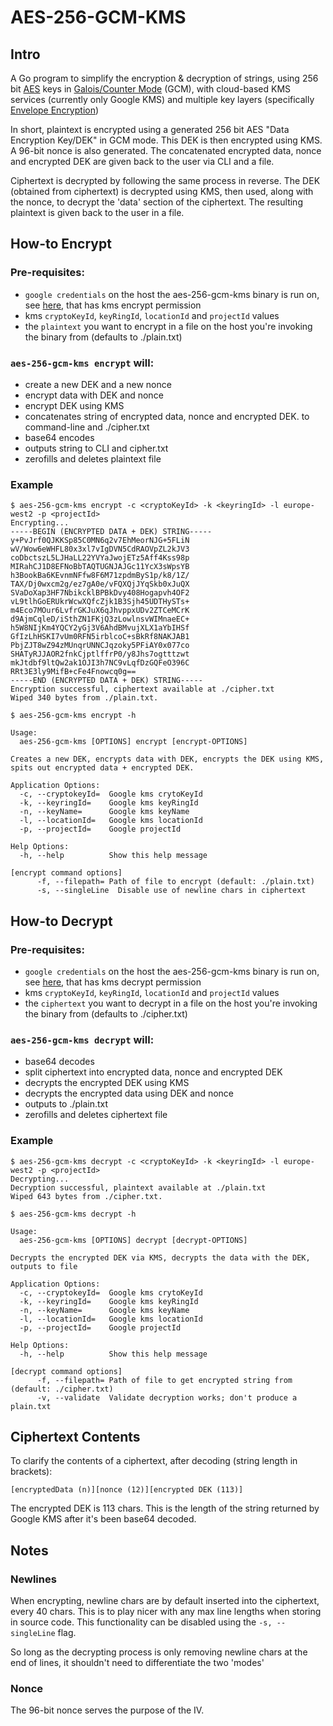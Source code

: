 # AES-256-GCM-KMS

## Intro

A Go program to simplify the encryption & decryption of strings, using 256 bit [AES](https://en.wikipedia.org/wiki/Advanced_Encryption_Standard) keys in [Galois/Counter Mode](https://en.wikipedia.org/wiki/Galois/Counter_Mode) (GCM), with cloud-based KMS services (currently only Google KMS) and multiple key layers (specifically [Envelope Encryption](https://cloud.google.com/kms/docs/envelope-encryption))

In short, plaintext is encrypted using a generated 256 bit AES "Data Encryption Key/DEK" in GCM mode. This DEK is then encrypted using KMS. A 96-bit nonce is also generated. The concatenated encrypted data, nonce and encrypted DEK are given back to the user via CLI and a file.

Ciphertext is decrypted by following the same process in reverse. The DEK (obtained from ciphertext) is decrypted using KMS, then used, along with the nonce, to decrypt the 'data' section of the ciphertext. The resulting plaintext is given back to the user in a file.

## How-to Encrypt

### Pre-requisites:
* `google credentials` on the host the aes-256-gcm-kms binary is run on, see [here](https://godoc.org/golang.org/x/oauth2/google#FindDefaultCredentials), that has kms encrypt permission
* kms `cryptoKeyId`, `keyRingId`, `locationId` and `projectId` values
* the `plaintext` you want to encrypt in a file on the host you're invoking the binary from (defaults to ./plain.txt)

### `aes-256-gcm-kms encrypt` will:
* create a new DEK and a new nonce
* encrypt data with DEK and nonce
* encrypt DEK using KMS
* concatenates string of encrypted data, nonce and encrypted DEK. to command-line and ./cipher.txt
* base64 encodes
* outputs string to CLI and cipher.txt
* zerofills and deletes plaintext file

### Example

```
$ aes-256-gcm-kms encrypt -c <cryptoKeyId> -k <keyringId> -l europe-west2 -p <projectId>
Encrypting...
-----BEGIN (ENCRYPTED DATA + DEK) STRING-----
y+PvJrf0QJKKSp85C0MN6q2v7EhMeorNJG+5FLiN
wV/Wow6eWHFL80x3xl7vIgDVN5CdRAOVpZL2kJV3
coDbctszL5LJHaLL22YVYaJwojETz5Aff4Kss98p
MIRahCJ1D8EFNoBbTAQTUGNJAJGc11YcX3sWpsYB
h3BookBa6KEvnmNFfw8F6M71zpdmByS1p/k8/1Z/
TAX/Dj0wxcm2g/ez7gA0e/vFQXQjJYqSkb0xJuQX
SVaDoXap3HF7NbikcklBPBkDvy408Hogapvh4OF2
vL9tlhGoERUkrWcwXQfcZjk1B3Sjh45UDTHySTs+
m4Eco7MOur6LvfrGKJuX6qJhvppxUDv2ZTCeMCrK
d9AjmCqleD/iSthZN1FKjQ3zLowlnsvWIMnaeEC+
h5W8NIjKm4YQCY2yGj3V6AhdBMvujXLX1aYbIHSf
GfIzLhHSKI7vUm0RFN5irblcoC+sBkRf8NAKJAB1
PbjZJT8wZ94zMUnqrUNNCJqzoky5PFiAY0x077co
SHATyRJJAOR2fnkCjptlffrP0/y8Jhs7ogtttzwt
mkJtdbf9ltQw2ak1OJI3h7NC9vLqfDzGQFeO396C
RRt3E3ly9MifB+cFe4Fnowcq0g==
-----END (ENCRYPTED DATA + DEK) STRING-----
Encryption successful, ciphertext available at ./cipher.txt
Wiped 340 bytes from ./plain.txt.
```

```
$ aes-256-gcm-kms encrypt -h

Usage:
  aes-256-gcm-kms [OPTIONS] encrypt [encrypt-OPTIONS]

Creates a new DEK, encrypts data with DEK, encrypts the DEK using KMS, spits out encrypted data + encrypted DEK.

Application Options:
  -c, --cryptokeyId=  Google kms crytoKeyId
  -k, --keyringId=    Google kms keyRingId
  -n, --keyName=      Google kms keyName
  -l, --locationId=   Google kms locationId
  -p, --projectId=    Google projectId

Help Options:
  -h, --help          Show this help message

[encrypt command options]
      -f, --filepath= Path of file to encrypt (default: ./plain.txt)
      -s, --singleLine  Disable use of newline chars in ciphertext
```

## How-to Decrypt

### Pre-requisites:
* `google credentials` on the host the aes-256-gcm-kms binary is run on, see [here](https://godoc.org/golang.org/x/oauth2/google#FindDefaultCredentials), that has kms decrypt permission
* kms `cryptoKeyId`, `keyRingId`, `locationId` and `projectId` values
* the `ciphertext` you want to decrypt in a file on the host you're invoking the binary from (defaults to ./cipher.txt)

### `aes-256-gcm-kms decrypt` will:
* base64 decodes
* split ciphertext into encrypted data, nonce and encrypted DEK
* decrypts the encrypted DEK using KMS
* decrypts the encrypted data using DEK and nonce
* outputs to ./plain.txt
* zerofills and deletes ciphertext file

### Example

```
$ aes-256-gcm-kms decrypt -c <cryptoKeyId> -k <keyringId> -l europe-west2 -p <projectId>
Decrypting...
Decryption successful, plaintext available at ./plain.txt
Wiped 643 bytes from ./cipher.txt.
```

```
$ aes-256-gcm-kms decrypt -h

Usage:
  aes-256-gcm-kms [OPTIONS] decrypt [decrypt-OPTIONS]

Decrypts the encrypted DEK via KMS, decrypts the data with the DEK, outputs to file

Application Options:
  -c, --cryptokeyId=  Google kms crytoKeyId
  -k, --keyringId=    Google kms keyRingId
  -n, --keyName=      Google kms keyName
  -l, --locationId=   Google kms locationId
  -p, --projectId=    Google projectId

Help Options:
  -h, --help          Show this help message

[decrypt command options]
      -f, --filepath= Path of file to get encrypted string from (default: ./cipher.txt)
      -v, --validate  Validate decryption works; don't produce a plain.txt
```

## Ciphertext Contents

To clarify the contents of a ciphertext, after decoding (string length in brackets):

```
[encryptedData (n)][nonce (12)][encrypted DEK (113)]
```

The encrypted DEK is 113 chars. This is the length of the string returned by Google KMS after it's been base64 decoded.

## Notes

### Newlines

When encrypting, newline chars are by default inserted into the ciphertext, every 40 chars. This is to play nicer with any max line lengths when storing in source code. This functionality can be disabled using the `-s, --singleLine` flag.

So long as the decrypting process is only removing newline chars at the end of lines, it shouldn't need to differentiate the two 'modes'

### Nonce

The 96-bit nonce serves the purpose of the IV.
